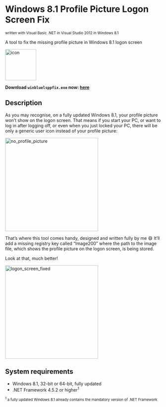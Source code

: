 # Windows 8.1 Profile Picture Logon Screen Fix
<sup>written with Visual Basic .NET in Visual Studio 2012 in Windows 8.1</sup>

A tool to fix the missing profile picture in Windows 8.1 logon screen

<img width="100" alt="icon" src="https://github.com/user-attachments/assets/302758c9-194d-4929-b553-d800bc5e11f0" />

<b>Download <code>winbluelsppfix.exe</code> now: <a href="https://github.com/win8-png/winbluelsppfix/releases/latest">here</a></b>

## Description
As you may recognise, on a fully updated Windows 8.1, your profile picture won’t show on the logon screen. That means if you start your PC, or want to log in after logging off, or even when you just locked your PC, there will be only a generic user icon instead of your profile picture:

<img width="300" alt="no_profile_picture" src="https://github.com/user-attachments/assets/ff615209-7ecd-477e-af2c-3e5c53fe5273" />

That’s where this tool comes handy, designed and written fully by me 😄 It’ll add a missing registry key called “Image200” where the path to the image file, which shows the profile picture on the logon screen, is being stored.

Look at that, much better!

<img width="300" alt="logon_screen_fixed" src="https://github.com/user-attachments/assets/3dc27189-fdaf-41c5-87f7-69fa0237776f" />

## System requirements
* Windows 8.1, 32-bit or 64-bit, fully updated
* .NET Framework 4.5.2 or higher<sup>1</sup>

<sub><sup>1</sup> a fully updated Windows 8.1 already contains the mandatory version of .NET Framework</sub>

